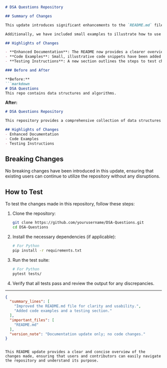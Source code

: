 ```markdown
# DSA Questions Repository

## Summary of Changes

This update introduces significant enhancements to the `README.md` file, improving clarity and providing better guidance for contributors and users. The main focus of the changes is to streamline the documentation, making it easier to navigate and understand the project's purpose, usage, and contribution guidelines. By refining the structure and adding more context, we aim to foster a welcoming environment for new developers to engage with the project.

Additionally, we have included small examples to illustrate how to use the various data structures and algorithms covered in this repository. This practical approach will help users quickly grasp the implementation details and see the potential applications of the code. The changes also include a dedicated section on testing, ensuring that contributors can validate their modifications effectively.

## Highlights of Changes

- **Enhanced Documentation**: The README now provides a clearer overview of the project's objectives and structure.
- **Code Examples**: Small, illustrative code snippets have been added to demonstrate usage.
- **Testing Instructions**: A new section outlines the steps to test changes made to the repository.

### Before and After

**Before:**
```markdown
# DSA Questions
This repo contains data structures and algorithms.
```

**After:**
```markdown
# DSA Questions Repository

This repository provides a comprehensive collection of data structures and algorithms implemented in various programming languages. The goal is to help developers enhance their understanding and problem-solving skills in data structures and algorithms.

## Highlights of Changes
- Enhanced Documentation
- Code Examples
- Testing Instructions
```

## Breaking Changes

No breaking changes have been introduced in this update, ensuring that existing users can continue to utilize the repository without any disruptions.

## How to Test

To test the changes made in this repository, follow these steps:

1. Clone the repository:
   ```bash
   git clone https://github.com/yourusername/DSA-Questions.git
   cd DSA-Questions
   ```

2. Install the necessary dependencies (if applicable):
   ```bash
   # For Python
   pip install -r requirements.txt
   ```

3. Run the test suite:
   ```bash
   # For Python
   pytest tests/
   ```

4. Verify that all tests pass and review the output for any discrepancies.

---

```json
{
  "summary_lines": [
    "Improved the README.md file for clarity and usability.",
    "Added code examples and a testing section."
  ],
  "important_files": [
    "README.md"
  ],
  "version_note": "Documentation update only; no code changes."
}
```
``` 

This README update provides a clear and concise overview of the changes made, ensuring that users and contributors can easily navigate the repository and understand its purpose.